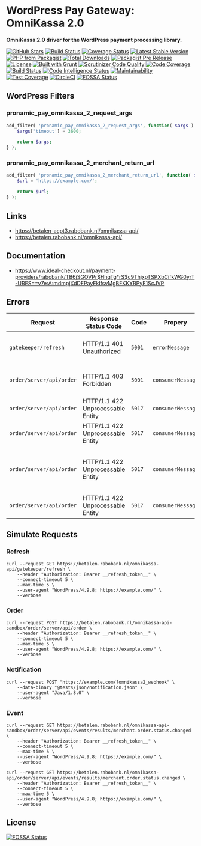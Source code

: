 # WordPress Pay Gateway: OmniKassa 2.0

**OmniKassa 2.0 driver for the WordPress payment processing library.**

[![GitHub Stars](https://img.shields.io/github/tag/wp-pay-gateways/omnikassa-2.svg?style=social&label=Star)](https://github.com/wp-pay-gateways/omnikassa-2)
[![Build Status](https://travis-ci.org/wp-pay-gateways/omnikassa-2.svg?branch=master)](https://travis-ci.org/wp-pay-gateways/omnikassa-2)
[![Coverage Status](https://coveralls.io/repos/wp-pay-gateways/omnikassa-2/badge.svg?branch=master&service=github)](https://coveralls.io/github/wp-pay-gateways/omnikassa-2?branch=master)
[![Latest Stable Version](https://img.shields.io/packagist/v/wp-pay-gateways/omnikassa-2.svg)](https://packagist.org/packages/wp-pay-gateways/omnikassa-2)
[![PHP from Packagist](https://img.shields.io/packagist/php-v/wp-pay-gateways/omnikassa-2.svg)](https://packagist.org/packages/wp-pay-gateways/omnikassa-2)
[![Total Downloads](https://img.shields.io/packagist/dt/wp-pay-gateways/omnikassa-2.svg)](https://packagist.org/packages/wp-pay-gateways/omnikassa-2)
[![Packagist Pre Release](https://img.shields.io/packagist/vpre/wp-pay-gateways/omnikassa-2.svg)](https://packagist.org/packages/wp-pay-gateways/omnikassa-2)
[![License](https://img.shields.io/packagist/l/wp-pay-gateways/omnikassa-2.svg)](https://packagist.org/packages/wp-pay-gateways/omnikassa-2)
[![Built with Grunt](https://gruntjs.com/cdn/builtwith.svg)](http://gruntjs.com/)
[![Scrutinizer Code Quality](https://scrutinizer-ci.com/g/wp-pay-gateways/omnikassa-2/badges/quality-score.png?b=master)](https://scrutinizer-ci.com/g/wp-pay-gateways/omnikassa-2/?branch=master)
[![Code Coverage](https://scrutinizer-ci.com/g/wp-pay-gateways/omnikassa-2/badges/coverage.png?b=master)](https://scrutinizer-ci.com/g/wp-pay-gateways/omnikassa-2/?branch=master)
[![Build Status](https://scrutinizer-ci.com/g/wp-pay-gateways/omnikassa-2/badges/build.png?b=master)](https://scrutinizer-ci.com/g/wp-pay-gateways/omnikassa-2/build-status/master)
[![Code Intelligence Status](https://scrutinizer-ci.com/g/wp-pay-gateways/omnikassa-2/badges/code-intelligence.svg?b=master)](https://scrutinizer-ci.com/code-intelligence)
[![Maintainability](https://api.codeclimate.com/v1/badges/d115fb4e5c1ae697a0cf/maintainability)](https://codeclimate.com/github/wp-pay-gateways/omnikassa-2/maintainability)
[![Test Coverage](https://api.codeclimate.com/v1/badges/d115fb4e5c1ae697a0cf/test_coverage)](https://codeclimate.com/github/wp-pay-gateways/omnikassa-2/test_coverage)
[![CircleCI](https://circleci.com/gh/wp-pay-gateways/omnikassa-2/tree/master.svg)](https://circleci.com/gh/wp-pay-gateways/omnikassa-2/tree/master)
[![FOSSA Status](https://app.fossa.com/api/projects/git%2Bgithub.com%2Fwp-pay-gateways%2Fomnikassa-2.svg?type=shield)](https://app.fossa.com/projects/git%2Bgithub.com%2Fwp-pay-gateways%2Fomnikassa-2?ref=badge_shield)

## WordPress Filters

### pronamic_pay_omnikassa_2_request_args

```php
add_filter( 'pronamic_pay_omnikassa_2_request_args', function( $args ) {
	$args['timeout'] = 3600;

	return $args;
} );
```

### pronamic_pay_omnikassa_2_merchant_return_url

```php
add_filter( 'pronamic_pay_omnikassa_2_merchant_return_url', function( $url ) {
	$url = 'https://example.com/';

	return $url;
} );
```

## Links

*	https://betalen-acpt3.rabobank.nl/omnikassa-api/
*	https://betalen.rabobank.nl/omnikassa-api/

## Documentation

*	https://www.ideal-checkout.nl/payment-providers/rabobank/TB6jSGOVPr$HhqTg*rS$c9ThjxpTSPXbCifkWG0yrT-URES==v7e:A:mdmpjXdDFPayFkIfsvMgBFKKYRPyF1ScJVP

## Errors

| Request                  | Response Status Code              | Code   | Propery           | Message                                                                                    |
| ------------------------ | --------------------------------- | ------ | ----------------- | ------------------------------------------------------------------------------------------ |
| `gatekeeper/refresh`     | HTTP/1.1 401 Unauthorized         | `5001` | `errorMessage`    | Full authentication is required to access this resource                                    |
| `order/server/api/order` | HTTP/1.1 403 Forbidden            | `5001` | `consumerMessage` | The timestamp of the order announcement is invalid                                         |
| `order/server/api/order` | HTTP/1.1 422 Unprocessable Entity | `5017` | `consumerMessage` | merchantOrderId is required                                                                |
| `order/server/api/order` | HTTP/1.1 422 Unprocessable Entity | `5017` | `consumerMessage` | merchantReturnURL is required                                                              |
| `order/server/api/order` | HTTP/1.1 422 Unprocessable Entity | `5017` | `consumerMessage` | currency required and should be one of: [AUD, CAD, CHF, DKK, EUR, GBP, JPY, NOK, SEK, USD] |
| `order/server/api/order` | HTTP/1.1 422 Unprocessable Entity | `5017` | `consumerMessage` | order amount must be greater than zero                                                     |

## Simulate Requests

### Refresh

```
curl --request GET https://betalen.rabobank.nl/omnikassa-api/gatekeeper/refresh \
	--header "Authorization: Bearer __refresh_token__" \
	--connect-timeout 5 \
	--max-time 5 \
	--user-agent "WordPress/4.9.8; https://example.com/" \
	--verbose
```

### Order

```
curl --request POST https://betalen.rabobank.nl/omnikassa-api-sandbox/order/server/api/order \
	--header "Authorization: Bearer __refresh_token__" \
	--connect-timeout 5 \
	--max-time 5 \
	--user-agent "WordPress/4.9.8; https://example.com/" \
	--verbose
```

### Notification

```
curl --request POST "https://example.com/?omnikassa2_webhook" \
	--data-binary "@tests/json/notification.json" \
	--user-agent "Java/1.8.0" \
	--verbose
```

### Event

```
curl --request GET https://betalen.rabobank.nl/omnikassa-api-sandbox/order/server/api/events/results/merchant.order.status.changed \
	--header "Authorization: Bearer __refresh_token__" \
	--connect-timeout 5 \
	--max-time 5 \
	--user-agent "WordPress/4.9.8; https://example.com/" \
	--verbose
```

```
curl --request GET https://betalen.rabobank.nl/omnikassa-api/order/server/api/events/results/merchant.order.status.changed \
	--header "Authorization: Bearer __refresh_token__" \
	--connect-timeout 5 \
	--max-time 5 \
	--user-agent "WordPress/4.9.8; https://example.com/" \
	--verbose
```


## License
[![FOSSA Status](https://app.fossa.io/api/projects/git%2Bgithub.com%2Fwp-pay-gateways%2Fomnikassa-2.svg?type=large)](https://app.fossa.io/projects/git%2Bgithub.com%2Fwp-pay-gateways%2Fomnikassa-2?ref=badge_large)